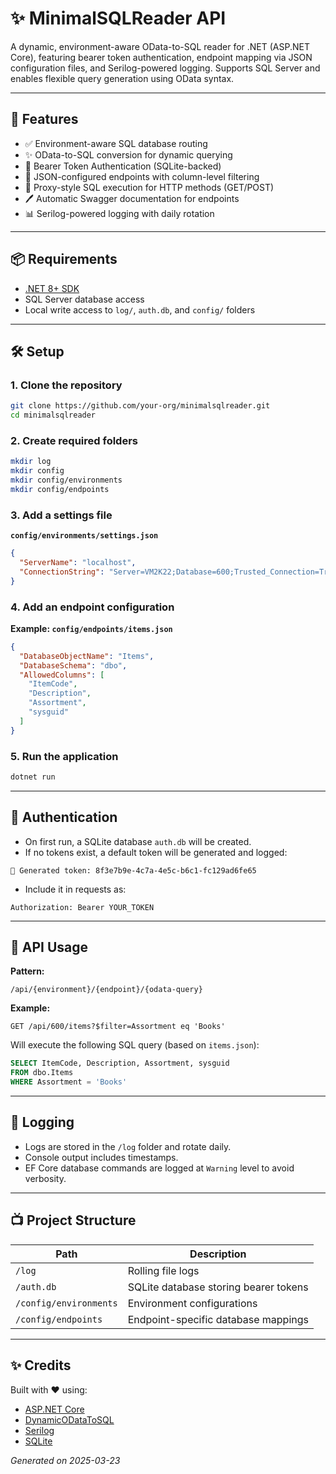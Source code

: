 # ✨ MinimalSQLReader API

A dynamic, environment-aware OData-to-SQL reader for .NET (ASP.NET Core), featuring bearer token authentication, endpoint mapping via JSON configuration files, and Serilog-powered logging. Supports SQL Server and enables flexible query generation using OData syntax.

---

## 🚀 Features

- ✅ Environment-aware SQL database routing
- ✨ OData-to-SQL conversion for dynamic querying
- 🔐 Bearer Token Authentication (SQLite-backed)
- 🔄 JSON-configured endpoints with column-level filtering
- 🔄 Proxy-style SQL execution for HTTP methods (GET/POST)
- 🖊️ Automatic Swagger documentation for endpoints
- 📊 Serilog-powered logging with daily rotation

---

## 📦 Requirements

- [.NET 8+ SDK](https://dotnet.microsoft.com/en-us/download)
- SQL Server database access
- Local write access to `log/`, `auth.db`, and `config/` folders

---

## 🛠️ Setup

### 1. Clone the repository

```bash
git clone https://github.com/your-org/minimalsqlreader.git
cd minimalsqlreader
```

### 2. Create required folders

```bash
mkdir log
mkdir config
mkdir config/environments
mkdir config/endpoints
```

### 3. Add a settings file

**`config/environments/settings.json`**

```json
{
  "ServerName": "localhost",
  "ConnectionString": "Server=VM2K22;Database=600;Trusted_Connection=True;TrustServerCertificate=true;"
}
```

### 4. Add an endpoint configuration

**Example: `config/endpoints/items.json`**

```json
{
  "DatabaseObjectName": "Items",
  "DatabaseSchema": "dbo",
  "AllowedColumns": [
    "ItemCode",
    "Description",
    "Assortment",
    "sysguid"
  ]
}
```

### 5. Run the application

```bash
dotnet run
```

---

## 🔐 Authentication

- On first run, a SQLite database `auth.db` will be created.
- If no tokens exist, a default token will be generated and logged:

```text
🔑 Generated token: 8f3e7b9e-4c7a-4e5c-b6c1-fc129ad6fe65
```

- Include it in requests as:

```http
Authorization: Bearer YOUR_TOKEN
```

---

## 🔄 API Usage

**Pattern:**

```
/api/{environment}/{endpoint}/{odata-query}
```

**Example:**

```http
GET /api/600/items?$filter=Assortment eq 'Books'
```

Will execute the following SQL query (based on `items.json`):

```sql
SELECT ItemCode, Description, Assortment, sysguid
FROM dbo.Items
WHERE Assortment = 'Books'
```

---

## 📅 Logging

- Logs are stored in the `/log` folder and rotate daily.
- Console output includes timestamps.
- EF Core database commands are logged at `Warning` level to avoid verbosity.

---

## 📺 Project Structure

| Path                          | Description                                      |
|-------------------------------|--------------------------------------------------|
| `/log`                        | Rolling file logs                                |
| `/auth.db`                    | SQLite database storing bearer tokens            |
| `/config/environments`        | Environment configurations                       |
| `/config/endpoints`           | Endpoint-specific database mappings              |

---

## ✨ Credits

Built with ❤️ using:

- [ASP.NET Core](https://learn.microsoft.com/en-us/aspnet/core/)
- [DynamicODataToSQL](https://github.com/your-org/dynamicodata-to-sql)
- [Serilog](https://serilog.net/)
- [SQLite](https://www.sqlite.org/index.html)

*Generated on 2025-03-23*

